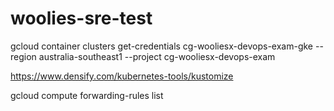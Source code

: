 # woolies-sre-test

gcloud container clusters get-credentials cg-wooliesx-devops-exam-gke --region australia-southeast1 --project cg-wooliesx-devops-exam


https://www.densify.com/kubernetes-tools/kustomize

gcloud compute forwarding-rules list